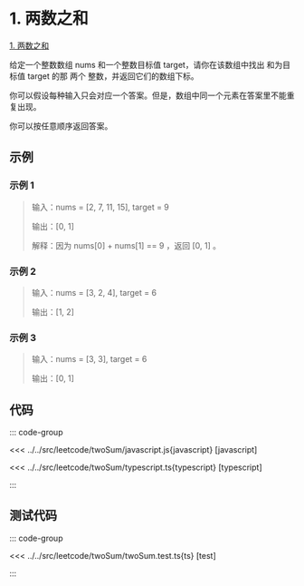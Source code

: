 # 1. 两数之和

[1. 两数之和](https://leetcode.cn/problems/two-sum/description/)

给定一个整数数组 nums 和一个整数目标值 target，请你在该数组中找出 和为目标值 target  的那 两个 整数，并返回它们的数组下标。

你可以假设每种输入只会对应一个答案。但是，数组中同一个元素在答案里不能重复出现。

你可以按任意顺序返回答案。

## 示例

### 示例 1

> 输入：nums = [2, 7, 11, 15], target = 9
>
> 输出：[0, 1]
>
> 解释：因为 nums[0] + nums[1] == 9 ，返回 [0, 1] 。

### 示例 2

> 输入：nums = [3, 2, 4], target = 6
>
> 输出：[1, 2]

### 示例 3

> 输入：nums = [3, 3], target = 6
>
> 输出：[0, 1]

## 代码

::: code-group

<<< ../../src/leetcode/twoSum/javascript.js{javascript} [javascript]

<<< ../../src/leetcode/twoSum/typescript.ts{typescript} [typescript]

:::

## 测试代码

::: code-group

<<< ../../src/leetcode/twoSum/twoSum.test.ts{ts} [test]

:::
